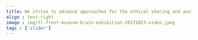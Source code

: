 ```yaml
---
title: We strive to advance approaches for the ethical sharing and analysis of brain data and develop methods sfor cientific rigor and reproducibility 
align : text-right
image : img/fl-frost-museum-brain-exhibition-20171023-video.jpeg
tags : ['slider']
---
```

